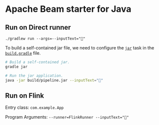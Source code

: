 # Apache Beam starter for Java

## Run on Direct runner

```shell
./gradlew run --args=--inputText="🎉"
```

To build a self-contained jar file, we need to configure the [`jar`](https://docs.gradle.org/current/dsl/org.gradle.api.tasks.bundling.Jar.html) task in the [`build.gradle`](build.gradle) file.

```sh
# Build a self-contained jar.
gradle jar

# Run the jar application.
java -jar build/pipeline.jar --inputText="🎉"
```

## Run on Flink

Entry class: `com.example.App`

Program Arguments: `--runner=FlinkRunner --inputText="🎉" `
